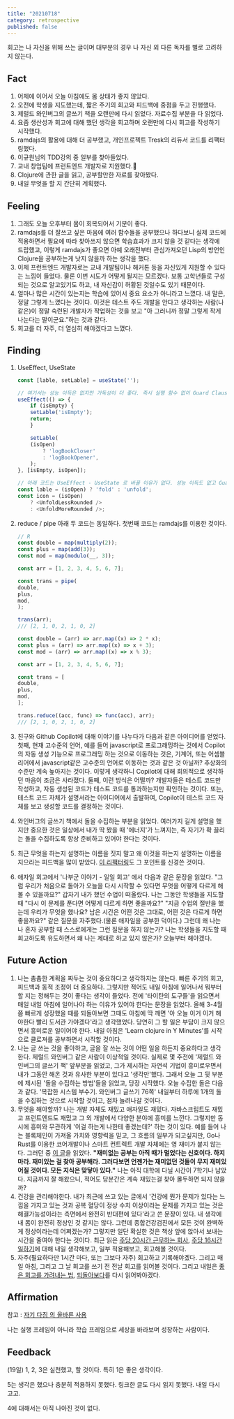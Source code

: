 ```yaml
---
title: "20210718"
category: retrospective
published: false
---
```

회고는 나 자신을 위해 쓰는 글이며 대부분의 경우 나 자신 외 다른 독자를 별로 고려하지 않는다.

## Fact

1. 어제에 이어서 오늘 아침에도 몸 상태가 좋지 않았다.
2. 오전에 학생을 지도했는데, 짧은 주기의 회고와 피드백에 중점을 두고 진행했다.
3. 제럴드 와인버그의 글쓰기 책을 오랜만에 다시 읽었다. 자료수집 부분을 다 읽었다.
4. 요즘 생산성과 회고에 대해 했던 생각을 회고하며 오랜만에 다시 회고를 작성하기 시작했다.
5. ramdajs의 활용에 대해 더 공부했고, 개인프로젝트 Tresk의 리듀서 코드를 리팩터링했다.
6. 이규원님의 TDD강의 중 일부를 찾아들었다.
7. 교내 창업팀에 프런트엔드 개발자로 지원했다.
8. Clojure에 관한 글을 읽고, 공부할만한 자료를 찾아봤다.
9. 내일 무엇을 할 지 간단히 계획했다.

## Feeling

1. 그래도 오늘 오후부터 몸이 회복되어서 기분이 좋다.
2. ramdajs를 더 잘쓰고 싶은 마음에 여러 함수들을 공부했으나 하다보니 실제 코드에 적용하면서 필요에 따라 찾아쓰지 않으면 학습효과가 크지 않을 것 같다는 생각에 드랍했고, 이렇게 ramdajs가 좋으면 아예 오래전부터 관심가져오던 Lisp의 방언인 Clojure을 공부하는게 낫지 않을까 하는 생각을 했다.
3. 이제 프런트엔드 개발자로는 교내 개발팀이나 해커톤 등을 자신있게 지원할 수 있다는 느낌이 들었다. 물론 이번 시도가 어떻게 될지는 모르겠다. 보통 고학년들로 구성되는 것으로 알고있기도 하고, 내 자신감이 허황된 것일수도 있기 때문이다.
4. 얼마나 많은 시간이 있는지는 학습에 있어서 중요 요소가 아니라고 느꼈다. 내 말은, 정말 그렇게 느꼈다는 것이다. 이것은 테스트 주도 개발을 안다고 생각하는 사람(나 같은)이 정말 숙련된 개발자가 작업하는 것을 보고 "아 그러니까 정말 그렇게 작게 나눈다는 말이군요."하는 것과 같다.
5. 회고를 더 자주, 더 열심히 해야겠다고 느꼈다.

## Finding

1. UseEffect, UseState

    ~~~js
    const [lable, setLable] = useState('');

    // 여기서는 성능 이득은 없지만 가독성이 더 좋다. 즉시 실행 함수 없이 Guard Clause를 쓸 수 있다.
    useEffect(() => {
        if (isEmpty) {
        setLable('isEmpty');
        return;
        }

        setLable(
        (isOpen)
            ? 'logBookCloser'
            : 'logBookOpener',
        );
    }, [isEmpty, isOpen]);
    ~~~

    ~~~js
    // 아래 코드는 UseEffect - UseState 로 바꿀 이유가 없다. 성능 이득도 없고 Guard Clause도 적합하지 않다.
    const lable = (isOpen) ? 'fold' : 'unfold';
    const icon = (isOpen)
        ? <UnfoldLessRounded />
        : <UnfoldMoreRounded />;
    ~~~

2. reduce / pipe
아래 두 코드는 동일하다. 첫번째 코드는 ramdajs를 이용한 것이다.

    ~~~js
    // R
    const double = map(multiply(2));
    const plus = map(add(3));
    const mod = map(modulo(__, 3));

    const arr = [1, 2, 3, 4, 5, 6, 7];

    const trans = pipe(
    double,
    plus,
    mod,
    );

    trans(arr);
    /// [2, 1, 0, 2, 1, 0, 2]
    ~~~

    ~~~js
    const double = (arr) => arr.map((x) => 2 * x);
    const plus = (arr) => arr.map((x) => x + 3);
    const mod = (arr) => arr.map((x) => x % 3);

    const arr = [1, 2, 3, 4, 5, 6, 7];

    const trans = [
    double,
    plus,
    mod,
    ];

    trans.reduce((acc, func) => func(acc), arr);
    /// [2, 1, 0, 2, 1, 0, 2]
    ~~~

3. 친구와 Github Copilot에 대해 이야기를 나누다가 다음과 같은 아이디어를 얻었다.
첫째, 현재 고수준의 언어, 예를 들어 javascript로 프로그래밍하는 것에서 Copilot의 자동 생성 기능으로 프로그래밍 하는 것으로 이동하는 것은, 기계어, 또는 어셈블리어에서 javascript같은 고수준의 언어로 이동하는 것과 같은 것 아닐까? 추상화의 수준만 계속 높아지는 것이다. 이렇게 생각하니 Copilot에 대해 회의적으로 생각하던 마음이 조금은 사라졌다. 둘째, 이런 방식은 어떨까? 개발자들은 테스트 코드만 작성하고, 자동 생성된 코드가 테스트 코드를 통과하는지만 확인하는 것이다. 또는, 테스트 코드 자체가 설명서라는 아이디어에서 출발하여, Copilot이 테스트 코드 자체를 보고 생성할 코드를 결정하는 것이다.
4. 와인버그의 글쓰기 책에서 돌을 수집하는 부분을 읽었다. 여러가지 길게 설명을 했지만 중요한 것은 일상에서 내가 딱 봤을 때 '에너지'가 느껴지는, 즉 자기가 확 끌리는 돌을 수집하도록 항상 준비하고 있어야 한다는 것이다.
5. 최근 무엇을 하는지 설명하는 이름을 짓지 말고 왜 이것을 하는지 설명하는 이름을 지으라는 피드백을 많이 받았다. [이 리팩터링](https://github.com/CodeSoom/project-react-4-yujong-lee/pull/65/commits/645f158efbefe337bea3f7c692955341404b0d07)도 그 포인트를 신경쓴 것이다.
6. 애자일 회고에서 '나부군 이야기 - 일일 회고' 에서 다음과 같은 문장을 읽었다. "그럼 우리가 처음으로 돌아가 오늘을 다시 시작할 수 있다면 무엇을 어떻게 다르게 해볼 수 있을까요?" 갑자기 내가 했던 수업이 떠올랐다. 나는 그동안 학생들을 지도할 때 "다시 이 문제를 푼다면 어떻게 다르게 하면 좋을까요?" "지금 수업의 절반을 했는데 우리가 무엇을 했나요? 남은 시간은 어떤 것은 그대로, 어떤 것은 다르게 하면 좋을까요?" 같은 질문을 자주했다.(물론 애자일을 공부한 덕이다.) 그런데 왜 나는 나 혼자 공부할 때 스스로에게는 그런 질문을 하지 않는가? 나는 학생들을 지도할 때 회고하도록 유도하면서 왜 나는 제대로 하고 있지 않은가? 오늘부터 해야겠다.

## Future Action

1. 나는 촘촘한 계획을 짜두는 것이 중요하다고 생각하지는 않는다. 빠른 주기의 회고, 피드백과 동적 조정이 더 중요하다. 그렇지만 적어도 내일 아침에 일어나서 뭐부터 할 지는 정해두는 것이 좋다는 생각이 들었다. 전에 '타이탄의 도구들'을 읽으면서 매일 내일 아침에 일어나야 하는 이유가 있어야 한다는 문장을 읽었다. 올해 3-4월 쯤 빠르게 성장했을 때를 되돌아보면 그때도 아침에 딱 깨면 '아 오늘 이거 이거 해야한다 빨리 도서관 가야겠다'라고 생각했었다. 당연히 그 할 일은 부담이 크지 않으면서 흥미로운 일이어야 한다. 내일 아침은 'Learn clojure in Y Minutes'를 시작으로 클로져를 공부하면서 시작할 것이다.
2. 나는 글 쓰는 것을 좋아하고, 글을 잘 쓰는 것이 어떤 일을 하든지 중요하다고 생각한다. 제럴드 와인버그 같은 사람이 이상적일 것이다. 실제로 몇 주전에 '제럴드 와인버그의 글쓰기 책' 앞부분을 읽었고, 그가 제시하는 자연석 기법이 흥미로우면서 내가 그동안 해온 것과 유사한 부분이 있다고 '생각만'했다. 그래서 오늘 그 뒷 부분에 제시된 '돌을 수집하는 방법'들을 읽었고, 당장 시작했다. 오늘 수집한 돌은 다음과 같다. '복잡한 시스템 부수기. 와인버그 글쓰기 76쪽' 내일부터 하루에 1개의 돌을 수집하는 것으로 시작할 것이고, 점차 늘려나갈 것이다.
3. 무엇을 해야할까? 나는 개발 자체도 재밌고 애자일도 재밌다. 자바스크립트도 재밌고 프런트엔드도 재밌고 그 외 개발에서 다양한 분야에 흥미를 느낀다. 그렇지만 동시에 흥미와 무관하게 '이걸 하는게 나한테 좋겠는데?' 하는 것이 있다. 예를 들어 나는 블록체인이 가져올 가치와 영향력을 믿고, 그 흐름의 일부가 되고싶지만, Go나 Rust를 이용한 코어개발이나 스마트 컨트렉트 개발 자체에는 영 재미가 붙지 않는다. 그러던 중 [이 글](http://egloos.zum.com/agile/v/1686333)을 읽었다. **"재미없는 공부는 아직 때가 멀었다는 신호이다. 하지마라. 재미있는 걸 찾아 공부해라. 그러다보면 언젠가는 재미없던 것들이 무지 재미있어질 것이다. 모든 지식은 맞닿아 있다."** 나는 아직 대학에 다닐 시간이 7학기나 남았다. 지금까지 잘 해왔으니, 적어도 당분간은 계속 재밌는걸 찾아 몰두하면 되지 않을까?
4. 건강을 관리해야한다. 내가 최근에 쓰고 있는 글에서 '건강에 뭔가 문제가 있다는 느낌을 가지고 있는 것과 공복 혈당이 정상 수치 이상이라는 문제를 가지고 있는 것은 해결가능성이라는 측면에서 완전히 반대편에 있다'라고 쓴 문장이 있다. 내 생각에 내 몸이 완전히 정상인 것 같지는 않다. 그런데 종합건강검진에서 모든 것이 완벽하게 정상이라는데 어쩌겠는가? 그렇지만 일단 확실한 것은 책상 앞에 앉아서 보내는 시간을 줄여야 한다는 것이다. 최근 읽은 [주당 20시간 근무하는 회사](https://escapefromcoding.tistory.com/301), [주당 16시간 일하기](http://egloos.zum.com/agile/v/3584363)에 대해 내일 생각해보고, 일부 적용해보고, 회고해볼 것이다.
5. 자주(필요하다만 1시간 마다, 또는 그보다 자주) 회고하고 기록해야겠다. 그리고 매일 아침, 그리고 그 날 회고를 쓰기 전 전날 회고를 읽어볼 것이다. 그리고 내일은 [좋은 회고를 가려내는 법](http://agile.egloos.com/5829827), [되돌아보다](http://agile.egloos.com/4122099)를 다시 읽어봐야겠다.

## Affirmation

참고 : [자기 다짐 의 올바른 사용](https://escapefromcoding.tistory.com/301)

나는 실행 프레임이 아니라 학습 프레임으로 세상을 바라보며 성장하는 사람이다.

## Feedback

(19일)
1, 2, 3은 실천했고, 할 것이다.
특히 1은 좋은 생각이다.

5는 생각은 했으나 충분히 적용하지 못했다. 링크한 글도 다시 읽지 못했다.
내일 다시 고고.

4에 대해서는 아직 나아진 것이 없다.
